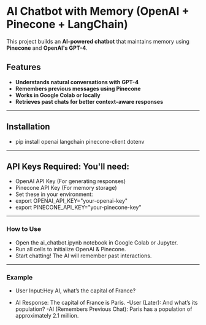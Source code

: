 # AI Chatbot with Memory (OpenAI + Pinecone + LangChain)

This project builds an **AI-powered chatbot** that maintains memory using **Pinecone** and **OpenAI's GPT-4**.

## Features
-  **Understands natural conversations with GPT-4**
-  **Remembers previous messages using Pinecone**
-  **Works in Google Colab or locally**
-  **Retrieves past chats for better context-aware responses**
---
##  Installation

- pip install openai langchain pinecone-client dotenv
---

## API Keys Required: You'll need:

- OpenAI API Key (For generating responses)
- Pinecone API Key (For memory storage)
- Set these in your environment:
- export OPENAI_API_KEY="your-openai-key"
- export PINECONE_API_KEY="your-pinecone-key"
---
### How to Use
- Open the ai_chatbot.ipynb notebook in Google Colab or Jupyter.
- Run all cells to initialize OpenAI & Pinecone.
- Start chatting! The AI will remember past interactions.
---
### Example
- User Input:Hey AI, what’s the capital of France?

- AI Response:
The capital of France is Paris.
-User (Later):
And what’s its population?
-AI (Remembers Previous Chat):
Paris has a population of approximately 2.1 million.


